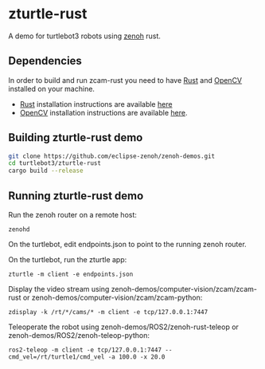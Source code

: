 # zturtle-rust
A demo for turtlebot3 robots using [zenoh](http://zenoh.io) rust.

## Dependencies
In order to build and run zcam-rust you need to have [Rust](rust-lang.org) and [OpenCV]() installed on your machine. 
- [Rust](http://rust-lang.org) installation instructions are available [here](https://www.rust-lang.org/tools/install)
- [OpenCV](http://opencv.org) installation instructions are available [here](https://docs.opencv.org/trunk/df/d65/tutorial_table_of_content_introduction.html).

## Building zturtle-rust demo
```bash
git clone https://github.com/eclipse-zenoh/zenoh-demos.git
cd turtlebot3/zturtle-rust
cargo build --release
```
## Running zturtle-rust demo

Run the zenoh router on a remote host:
```
zenohd
```

On the turtlebot, edit endpoints.json to point to the running zenoh router.

On the turtlebot, run the zturtle app:
```
zturtle -m client -e endpoints.json
```

Display the video stream using zenoh-demos/computer-vision/zcam/zcam-rust or zenoh-demos/computer-vision/zcam/zcam-python:
```
zdisplay -k /rt/*/cams/* -m client -e tcp/127.0.0.1:7447
```

Teleoperate the robot using zenoh-demos/ROS2/zenoh-rust-teleop or zenoh-demos/ROS2/zenoh-teleop-python:
```
ros2-teleop -m client -e tcp/127.0.0.1:7447 --cmd_vel=/rt/turtle1/cmd_vel -a 100.0 -x 20.0
```




